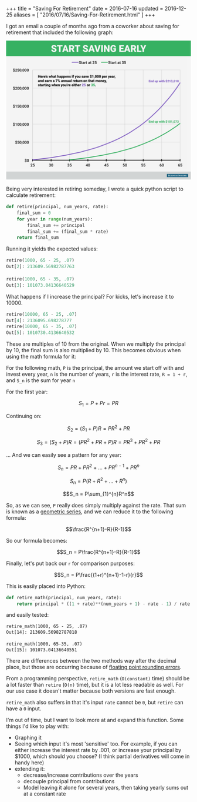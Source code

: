 +++
title = "Saving For Retirement"
date = 2016-07-16
updated = 2016-12-25
aliases = [ "2016/07/16/Saving-For-Retirement.html" ]
+++

I got an email a couple of months ago from a coworker about saving for retirement that included
the following graph:

![](./business_insider_graph.png)

Being very interested in retiring someday, I wrote a quick python script to
calculate retirement:

```python
def retire(principal, num_years, rate):
    final_sum = 0
    for year in range(num_years):
        final_sum += principal
        final_sum += (final_sum * rate)
    return final_sum
```

Running it yields the expected values:

```python
retire(1000, 65 - 25, .07)
Out[2]: 213609.56982787763

retire(1000, 65 - 35, .07)
Out[3]: 101073.04136640529
```

What happens if I increase the principal? For kicks, let's increase it to 10000.

```python
retire(10000, 65 - 25, .07)
Out[4]: 2136095.698278777
retire(10000, 65 - 35, .07)
Out[5]: 1010730.4136640532
```

These are multiples of 10 from the original. When we multiply the principal by 10,
the final sum is also multiplied by 10. This becomes obvious when using the math formula for it:

For the following math, `P` is the principal, the amount we start off with and invest every year, `n` is the number of years, `r` is the interest rate, `R = 1 + r`, and `S_n` is the sum for year `n`

For the first year:

$$S_1 = P + Pr = PR$$

Continuing on:

$$S_2 = (S_1 + P)R = PR^2 + PR$$

$$S_3 = (S_2 + P)R = (PR^2 + PR + P)R = PR^3 + PR^2 + PR$$

... And we can easily see a pattern for any year:

$$S_n = PR + PR^2 + ...  +PR^{n-1} + PR^n$$

$$S_n = P(R + R^2 + ... + R^n)$$

$$S_n = P\sum_{1}^{n}R^n$$

So, as we can see, `P` really does simply multiply against the rate.
That sum is known as a [geometric series](https://en.wikipedia.org/wiki/Geometric_series),
 and we can reduce it to the following formula:

$$\frac{R^{n+1}-R}{R-1}$$

So our formula becomes:

$$S_n = P\frac{R^{n+1}-R}{R-1}$$

Finally, let's put back our `r` for comparison purposes:

$$S_n = P\frac{(1+r)^{n+1}-1-r}{r}$$

This is easily placed into Python:

```python
def retire_math(principal, num_years, rate):
    return principal * ((1 + rate)**(num_years + 1) - rate - 1) / rate
```

and easily tested:

```
retire_math(1000, 65 - 25, .07)
Out[14]: 213609.56982787818

retire_math(1000, 65-35, .07)
Out[15]: 101073.04136640551
```

There are differences between the two methods way after the decimal place,
but those are occurring because of
[floating point rounding errors](https://docs.oracle.com/cd/E19957-01/806-3568/ncg_goldberg.html).

From a programming perspective, `retire_math` (`O(constant)` time) should be a lot faster than `retire` (`O(n)` time),
but it is a lot less readable as well. For our use case it doesn't matter because both versions are fast enough.

`retire_math` also suffers in that it's input `rate` cannot be `0`, but `retire` can have a `0` input.


I'm out of time, but I want to look more at and expand this function. Some things I'd like to play with:

- Graphing it
- Seeing which input it's most 'sensitive' too. For example, if you can either increase the interest rate by .001, or increase your principal by $1000, which should you choose? (I think partial derivatives will come in handy here)
- extending it:
  - decrease/increase contributions over the years
  - decouple principal from contributions
  - Model leaving it alone for several years, then taking yearly sums out at a constant rate

